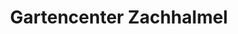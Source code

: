 ---
title: "Gartencenter Zachhalmel"
url: /sankt-johann-im-pongau/gartencenter-zachhalmel/
shop: Garten-Center
---